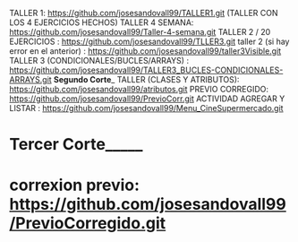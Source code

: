  TALLER 1: https://github.com/josesandovall99/TALLER1.git (TALLER CON LOS 4 EJERCICIOS HECHOS)
 TALLER 4 SEMANA: https://github.com/josesandovall99/Taller-4-semana.git
 TALLER 2 / 20 EJERCICIOS : https://github.com/josesandovall99/TLLER3.git
 taller 2 (si hay error en el anterior) : https://github.com/josesandovall99/taller3Visible.git
 TALLER 3 (CONDICIONALES/BUCLES/ARRAYS) : https://github.com/josesandovall99/TALLER3_BUCLES-CONDICIONALES-ARRAYS.git
________Segundo Corte_________
TALLER (CLASES Y ATRIBUTOS): https://github.com/josesandovall99/atributos.git
PREVIO CORREGIDO: https://github.com/josesandovall99/PrevioCorr.git
ACTIVIDAD AGREGAR Y LISTAR : https://github.com/josesandovall99/Menu_CineSupermercado.git
# ______Tercer Corte___________
# correxion previo: https://github.com/josesandovall99/PrevioCorregido.git


